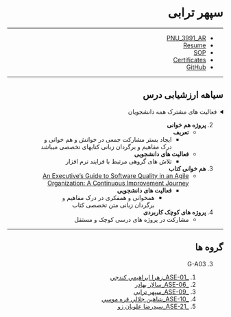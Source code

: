 <div dir="rtl">

# سپهر ترابی
---

- [PNU_3991_AR](https://github.com/SepehrTorabi/PNU_3991_AR)
- [Resume](https://github.com/SepehrTorabi/PNU_3991_AR/blob/main/Resume.pdf)
- [SOP](https://github.com/SepehrTorabi/PNU_3991_AR/blob/main/SOP.pdf)
- [Certificates](https://github.com/SepehrTorabi/PNU_3991_AR/blob/main/Cesrtificates.png)
- [GitHub](https://github.com/SepehrTorabi)

---

## سیاهه ارزشیابی درس
<details>
    <summary>فعالیت های مشترک همه دانشجویان</summary>
    
1. **فعالیت های مشترک همه دانشجویان**
    1. ساخت اکانت گیت هاب
    2. [آموزش گیت در سایت پچ ورک](http://jlord.us/patchwork/)
    3. ارائه رزومه
    4. ارائه انگیزه نامه
    5. ایجاد ریپازیتوری PNU_3991_AR
    6. [گذراندن دوره js از سایت سولولرن](http://Sololearn.com)
    7. مشارکت در گروهای درسی
</details>
    
2. **پروژه هم خوانی**
      - **تعریف** 
          - ایجاد بستر مشارکت جمعی در خوانش و هم خوانی و درک مفاهیم و برگردان زبانی کتابهای تخصصی میباشد 
      - **فعالیت های دانشجویی** 
           - تلاش های گروهی مرتبط با فرایند نرم افزار
3. **هم خوانی کتاب**
    - [An Executive’s Guide to Software Quality in an Agile Organization: A Continuous Improvement Journey](http://library.lol/main/01157942A7F8B2FAAA9F6DB6F7F5C2A7) 
      - **فعالیت های دانشجویی** 
           - همخوانی و همفکری در درک مفاهیم و برگردان زبانی متن تخصصی کتاب
4. **پروژه های کوچک کاربردی**
    - مشارکت در پروژه های درسی کوچک و مستقل
---

## گروه ها


<a name="G-A03"></a>

3. G-A03

    1. [_ASE-01_زهرا ابراهيمي كندجي](https://github.com/AliRazavi-edu/PNU_3991/tree/master/_MSc/AdvancedSoftwareEngineering/1115026_01/01_%D8%B2%D9%87%D8%B1%D8%A7%20%D8%A7%D8%A8%D8%B1%D8%A7%D9%87%D9%8A%D9%85%D9%8A%20%D9%83%D9%86%D8%AF%D8%AC%D9%8A)
    1. [_ASE-06_سالار بهادر](https://github.com/AliRazavi-edu/PNU_3991/tree/master/_MSc/AdvancedSoftwareEngineering/1115026_01/06_%D8%B3%D8%A7%D9%84%D8%A7%D8%B1%20%D8%A8%D9%87%D8%A7%D8%AF%D8%B1)       
    1. [_ASE-09_سپهر ترابي](https://github.com/AliRazavi-edu/PNU_3991/tree/master/_MSc/AdvancedSoftwareEngineering/1115026_01/09_%D8%B3%D9%BE%D9%87%D8%B1%20%D8%AA%D8%B1%D8%A7%D8%A8%D9%8A)
    1. [_ASE-10_شاهين جلالي قره موسي](https://github.com/AliRazavi-edu/PNU_3991/tree/master/_MSc/AdvancedSoftwareEngineering/1115026_01/10_%D8%B4%D8%A7%D9%87%D9%8A%D9%86%20%D8%AC%D9%84%D8%A7%D9%84%D9%8A%20%D9%82%D8%B1%D9%87%20%D9%85%D9%88%D8%B3%D9%8A)    
    1. [_ASE-21_سيدرضا علويان زو](https://github.com/AliRazavi-edu/PNU_3991/tree/master/_MSc/AdvancedSoftwareEngineering/1115026_01/21_%D8%B3%D9%8A%D8%AF%D8%B1%D8%B6%D8%A7%20%D8%B9%D9%84%D9%88%D9%8A%D8%A7%D9%86%20%D8%B2%D9%88)   
    
  
